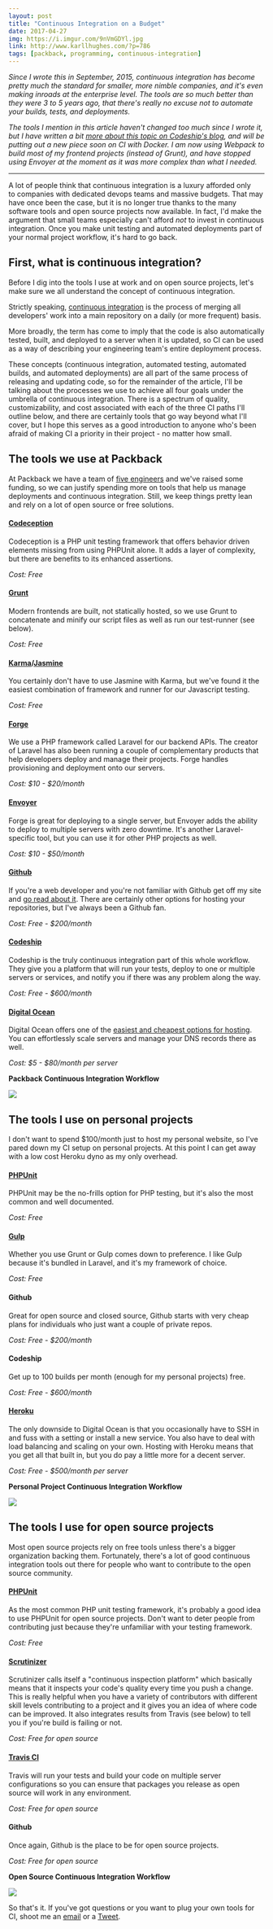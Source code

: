 ```yaml
---
layout: post
title: "Continuous Integration on a Budget"
date: 2017-04-27
img: https://i.imgur.com/9nVmGDYl.jpg
link: http://www.karllhughes.com/?p=786
tags: [packback, programming, continuous-integration]
---
```

*Since I wrote this in September, 2015, continuous integration has become pretty much the standard for smaller, more nimble companies, and it's even making inroads at the enterprise level. The tools are so much better than they were 3 to 5 years ago, that there's really no excuse not to automate your builds, tests, and deployments.*

*The tools I mention in this article haven't changed too much since I wrote it, but I have written a bit [more about this topic on Codeship's blog](https://blog.codeship.com/setting-up-and-deploying-a-modern-php-application/), and will be putting out a new piece soon on CI with Docker. I am now using Webpack to build most of my frontend projects (instead of Grunt), and have stopped using Envoyer at the moment as it was more complex than what I needed.*

-----

A lot of people think that continuous integration is a luxury afforded only to companies with dedicated devops teams and massive budgets. That may have once been the case, but it is no longer true thanks to the many software tools and open source projects now available. In fact, I'd make the argument that small teams especially can't afford _not_ to invest in continuous integration. Once you make unit testing and automated deployments part of your normal project workflow, it's hard to go back.

## First, what is continuous integration?

Before I dig into the tools I use at work and on open source projects, let's make sure we all understand the concept of continuous integration.

Strictly speaking, [continuous integration](https://www.thoughtworks.com/continuous-integration) is the process of merging all developers' work into a main repository on a daily (or more frequent) basis.

More broadly, the term has come to imply that the code is also automatically tested, built, and deployed to a server when it is updated, so CI can be used as a way of describing your engineering team's entire deployment process.

These concepts (continuous integration, automated testing, automated builds, and automated deployments) are all part of the same process of releasing and updating code, so for the remainder of the article, I'll be talking about the processes we use to achieve all four goals under the umbrella of continuous integration. There is a spectrum of quality, customizability, and cost associated with each of the three CI paths I'll outline below, and there are certainly tools that go way beyond what I'll cover, but I hope this serves as a good introduction to anyone who's been afraid of making CI a priority in their project - no matter how small.

## The tools we use at Packback

At Packback we have a team of [five engineers](http://blog.packbackbooks.com/post/122460780395/introducing-the-brand-new-packbackbookscom) and we've raised some funding, so we can justify spending more on tools that help us manage deployments and continuous integration. Still, we keep things pretty lean and rely on a lot of open source or free solutions. 

#### [Codeception](http://codeception.com/)
Codeception is a PHP unit testing framework that offers behavior driven elements missing from using PHPUnit alone. It adds a layer of complexity, but there are benefits to its enhanced assertions. 

_Cost: Free_ 

#### [Grunt](http://gruntjs.com/)
Modern frontends are built, not statically hosted, so we use Grunt to concatenate and minify our script files as well as run our test-runner (see below).

_Cost: Free_

#### [Karma](http://karma-runner.github.io/0.13/index.html)/[Jasmine](http://jasmine.github.io/)
You certainly don't have to use Jasmine with Karma, but we've found it the easiest combination of framework and runner for our Javascript testing. 

_Cost: Free_

#### [Forge](https://forge.laravel.com/)
We use a PHP framework called Laravel for our backend APIs. The creator of Laravel has also been running a couple of complementary products that help developers deploy and manage their projects. Forge handles provisioning and deployment onto our servers.

_Cost: $10 - $20/month_ 

#### [Envoyer](https://envoyer.io/)
Forge is great for deploying to a single server, but Envoyer adds the ability to deploy to multiple servers with zero downtime. It's another Laravel-specific tool, but you can use it for other PHP projects as well.

_Cost: $10 - $50/month_

#### [Github](https://github.com/)
If you're a web developer and you're not familiar with Github get off my site and [go read about it](http://www.howtogeek.com/180167/htg-explains-what-is-github-and-what-do-geeks-use-it-for/). There are certainly other options for hosting your repositories, but I've always been a Github fan.

_Cost: Free - $200/month_

#### [Codeship](https://codeship.com/)
Codeship is the truly continuous integration part of this whole workflow. They give you a platform that will run your tests, deploy to one or multiple servers or services, and notify you if there was any problem along the way.

_Cost: Free - $600/month_

#### [Digital Ocean](https://www.digitalocean.com/)
Digital Ocean offers one of the [easiest and cheapest options for hosting](https://www.digitalocean.com/). You can effortlessly scale servers and manage your DNS records there as well.

_Cost: $5 - $80/month per server_

**Packback Continuous Integration Workflow**

![](https://i.imgur.com/9nVmGDYl.jpg)

## The tools I use on personal projects

I don't want to spend $100/month just to host my personal website, so I've pared down my CI setup on personal projects. At this point I can get away with a low cost Heroku dyno as my only overhead. 

#### [PHPUnit](https://phpunit.de/)
PHPUnit may be the no-frills option for PHP testing, but it's also the most common and well documented.

_Cost: Free_

#### [Gulp](http://gulpjs.com/)
Whether you use Grunt or Gulp comes down to preference. I like Gulp because it's bundled in Laravel, and it's my framework of choice.

_Cost: Free_

#### Github
Great for open source and closed source, Github starts with very cheap plans for individuals who just want a couple of private repos.

_Cost: Free - $200/month_

#### Codeship
Get up to 100 builds per month (enough for my personal projects) free. 

_Cost: Free - $600/month_

#### [Heroku](https://www.heroku.com/)
The only downside to Digital Ocean is that you occasionally have to SSH in and fuss with a setting or install a new service. You also have to deal with load balancing and scaling on your own. Hosting with Heroku means that you get all that built in, but you do pay a little more for a decent server.

_Cost: Free - $500/month per server_

**Personal Project Continuous Integration Workflow**

![](https://i.imgur.com/dyFtQdh.jpg)

## The tools I use for open source projects

Most open source projects rely on free tools unless there's a bigger organization backing them. Fortunately, there's a lot of good continuous integration tools out there for people who want to contribute to the open source community.

#### [PHPUnit](https://phpunit.de/)

As the most common PHP unit testing framework, it's probably a good idea to use PHPUnit for open source projects. Don't want to deter people from contributing just because they're unfamiliar with your testing framework.

_Cost: Free_

#### [Scrutinizer](https://scrutinizer-ci.com/)
Scrutinizer calls itself a "continuous inspection platform" which basically means that it inspects your code's quality every time you push a change. This is really helpful when you have a variety of contributors with different skill levels contributing to a project and it gives you an idea of where code can be improved. It also integrates results from Travis (see below) to tell you if you're build is failing or not.

_Cost: Free for open source_

#### [Travis CI](https://travis-ci.org/)
Travis will run your tests and build your code on multiple server configurations so you can ensure that packages you release as open source will work in any environment. 

_Cost: Free for open source_

#### Github
Once again, Github is the place to be for open source projects. 

_Cost: Free for open source_

**Open Source Continuous Integration Workflow**

![](https://i.imgur.com/NSZ0llt.jpg)

So that's it. If you've got questions or you want to plug your own tools for CI, shoot me an [email](mailto:khughes.me@gmail.com) or a [Tweet](http://www.twitter.com/karllhughes).
